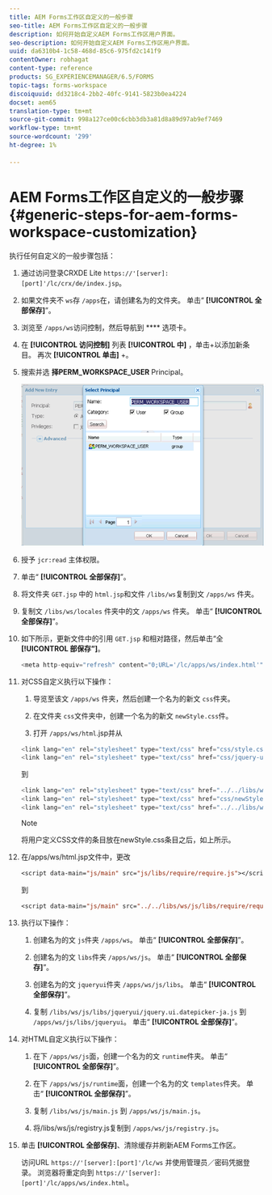 ```yaml
---
title: AEM Forms工作区自定义的一般步骤
seo-title: AEM Forms工作区自定义的一般步骤
description: 如何开始自定义AEM Forms工作区用户界面。
seo-description: 如何开始自定义AEM Forms工作区用户界面。
uuid: da6310b4-1c58-468d-85c6-975fd2c141f9
contentOwner: robhagat
content-type: reference
products: SG_EXPERIENCEMANAGER/6.5/FORMS
topic-tags: forms-workspace
discoiquuid: dd3218c4-2bb2-40fc-9141-5823b0ea4224
docset: aem65
translation-type: tm+mt
source-git-commit: 998a127ce00c6cbb3db3a81d8a89d97ab9ef7469
workflow-type: tm+mt
source-wordcount: '299'
ht-degree: 1%

---
```



# AEM Forms工作区自定义的一般步骤{#generic-steps-for-aem-forms-workspace-customization}

执行任何自定义的一般步骤包括：

1. 通过访问登录CRXDE Lite `https://'[server]:[port]'/lc/crx/de/index.jsp`。
1. 如果文件夹不 `ws`存 `/apps`在，请创建名为的文件夹。 单击“ **[!UICONTROL 全部保存]**”。
1. 浏览至 `/apps/ws`访问控制，然后导航到 **** 选项卡。
1. 在 **[!UICONTROL 访问控制]** 列表 **[!UICONTROL 中]** ，单击+以添加新条目。 再次 **[!UICONTROL 单击]** +。
1. 搜索并选 **择PERM_WORKSPACE_USER** Principal。

   ![选择PERM_WORKSPACE_USER主体作为自定义HTML工作区的通用步骤的一部分](assets/perm_workspace_user.png)

1. 授予 `jcr:read` 主体权限。
1. 单击“ **[!UICONTROL 全部保存]**”。
1. 将文件夹 `GET.jsp` 中的 `html.jsp`和文件 `/libs/ws`复制到文 `/apps/ws` 件夹。
1. 复制文 `/libs/ws/locales` 件夹中的文 `/apps/ws` 件夹。 单击“ **[!UICONTROL 全部保存]**”。
1. 如下所示，更新文件中的引用 `GET.jsp` 和相对路径，然后单击“全 **[!UICONTROL 部保存”]**。

   ```javascript
   <meta http-equiv="refresh" content="0;URL='/lc/apps/ws/index.html'" />
   ```

1. 对CSS自定义执行以下操作：

   1. 导览至该文 `/apps/ws` 件夹，然后创建一个名为的新文 `css`件夹。

   1. 在文件夹 `css`文件夹中，创建一个名为的新文 `newStyle.css`件。

   1. 打开 `/apps/ws/html`.jsp并从

   ```javascript
   <link lang="en" rel="stylesheet" type="text/css" href="css/style.css" />
   <link lang="en" rel="stylesheet" type="text/css" href="css/jquery-ui.css"/>
   ```

   到

   ```javascript
   <link lang="en" rel="stylesheet" type="text/css" href="../../libs/ws/css/style.css" />
   <link lang="en" rel="stylesheet" type="text/css" href="css/newStyle.css" />
   <link lang="en" rel="stylesheet" type="text/css" href="../../libs/ws/css/jquery-ui.css"/>
   ```

   >[!NOTE]
   >
   >将用户定义CSS文件的条目放在newStyle.css条目之后，如上所示。

1. 在/apps/ws/html.jsp文件中，更改

   ```jsp
   <script data-main="js/main" src="js/libs/require/require.js"></script>
   ```

   到

   ```jsp
   <script data-main="js/main" src="../../libs/ws/js/libs/require/require.js"></script>
   ```

1. 执行以下操作：

   1. 创建名为的文 `js`件夹 `/apps/ws`。 单击“ **[!UICONTROL 全部保存]**”。

   1. 创建名为的文 `libs`件夹 `/apps/ws/js`。 单击“ **[!UICONTROL 全部保存]**”。

   1. 创建名为的文 `jqueryui`件夹 `/apps/ws/js/libs`。 单击“ **[!UICONTROL 全部保存]**”。

   1. 复制 `/libs/ws/js/libs/jqueryui/jquery.ui.datepicker-ja.js` 到 `/apps/ws/js/libs/jqueryui`。 单击“ **[!UICONTROL 全部保存]**”。

1. 对HTML自定义执行以下操作：

   1. 在下 `/apps/ws/js`面，创建一个名为的文 `runtime`件夹。 单击“ **[!UICONTROL 全部保存]**”。

   1. 在下 `/apps/ws/js/runtime`面，创建一个名为的文 `templates`件夹。 单击“ **[!UICONTROL 全部保存]**”。

   1. 复制 `/libs/ws/js/main.js` 到 `/apps/ws/js/main.js`。

   1. 将/libs/ws/js/registry.js复制到 `/apps/ws/js/registry.js`。

1. 单击 **[!UICONTROL 全部保存]**、清除缓存并刷新AEM Forms工作区。

   访问URL `https://'[server]:[port]'/lc/ws` 并使用管理员／密码凭据登录。 浏览器将重定向到 `https://'[server]:[port]'/lc/apps/ws/index.html`。
